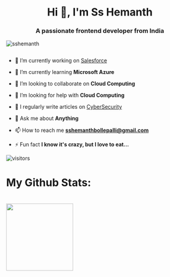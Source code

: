 <h1 align="center">Hi 👋, I'm Ss Hemanth</h1>
<h3 align="center">A passionate frontend developer from India</h3>

<p align="left"> <img src="https://komarev.com/ghpvc/?username=sshemanth&label=Profile%20views&color=0e75b6&style=flat" alt="sshemanth" /> </p>

<p align="left"> <a href="https://twitter.com/" target="blank"><img src="https://img.shields.io/twitter/follow/?logo=twitter&style=for-the-badge" alt="" /></a> </p>

- 🔭 I’m currently working on [Salesforce](https://trailblazer.me/id/sshemanth)

- 🌱 I’m currently learning **Microsoft Azure**

- 👯 I’m looking to collaborate on **Cloud Computing**

- 🤝 I’m looking for help with **Cloud Computing**

- 📝 I regularly write articles on [CyberSecurity](CyberSecurity)

- 💬 Ask me about **Anything**

- 📫 How to reach me **sshemanthbollepalli@gmail.com**

- ⚡ Fun fact **I know it's crazy, but I love to eat…**
 
 

![visitors](https://visitor-badge.glitch.me/badge?page_id=${your.sshemanth}.${your.repo.sshemanth})

<h1>My Github Stats:<h1>
<img height="180em" src="https://github-readme-stats.vercel.app/api?username=sshemanth&show_icons=true&hide_border=true&&count_private=true&include_all_commits=true" />




